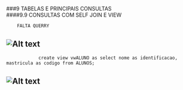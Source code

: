 ###9	TABELAS E PRINCIPAIS CONSULTAS<br>
####9.9	CONSULTAS COM SELF JOIN E VIEW<br>

				
        FALTA QUERRY
        
![Alt text](FALTA)<br>
---------------------------------------------------------------------------------------------

				create view vwALUNO as select nome as identificacao, mastricula as codigo from ALUNOS;

![Alt text](FALTA)<br>
---------------------------------------------------------------------------------------------
